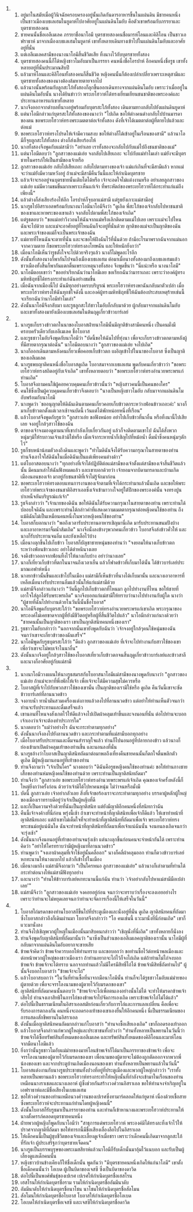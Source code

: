 <ol>
  <li>
    <ol>
      <li>อยู่มาในสมัยเมื่อผู้วินิจฉัยครอบครองอยู่นั้นเกิดกันดารอาหารขึ้นในแผ่นดิน มีชายคนหนึ่งเป็นชาวเมืองเบธเลเฮมในยูดาห์ไปอาศัยอยู่ในแผ่นดินโมอับ คือตัวเขาพร้อมกับภรรยาและบุตรชายสองคน</li>
      <li>ชายคนนั้นชื่อเอลีเมเลค ภรรยาชื่อนาโอมี บุตรชายสองคนชื่อมารห์โลนและคิลิโอน เป็นชาวเอฟราธาห์ มาจากเมืองเบธเลเฮมในยูดาห์ เขาทั้งหลายเดินทางเข้าไปในแผ่นดินโมอับและอาศัยอยู่ที่นั่น</li>
      <li>แต่เอลีเมเลคสามีของนางนาโอมีสิ้นชีวิตเสีย ทิ้งนางไว้กับบุตรชายทั้งสอง</li>
      <li>บุตรชายสองคนนี้ก็ได้หญิงชาวโมอับมาเป็นภรรยา คนหนึ่งชื่อโอรปาห์ อีกคนหนึ่งชื่อรูธ เขาทั้งหลายอยู่ที่นั่นประมาณสิบปี</li>
      <li>แล้วมาห์โลนและคิลิโอนทั้งสองคนก็สิ้นชีวิต หญิงคนนั้นก็ต้องเปล่าเปลี่ยวเพราะเหตุสามีและบุตรชายทั้งสองของนางต้องล้มหายตายจากไป</li>
      <li>แล้วนางนั้นพร้อมกับลูกสะใภ้ทั้งสองก็ลุกขึ้นออกเดินทางจากแผ่นดินโมอับ เพราะว่าเมื่ออยู่ในแผ่นดินโมอับนั้น นางได้ยินข่าวว่า พระเยโฮวาห์ได้ทรงเยี่ยมเยียนชนชาติของพระองค์และประทานอาหารแก่เขาทั้งหลาย</li>
      <li>นางจึงออกจากตำบลที่นางอยู่พร้อมกับบุตรสะใภ้ทั้งสอง เดินตามทางกลับไปยังแผ่นดินยูดาห์</li>
      <li>แต่นาโอมีกล่าวแก่บุตรสะใภ้ทั้งสองของนางว่า "ไปเถิด ขอให้ต่างคนต่างกลับไปบ้านมารดาของตน ขอพระเยโฮวาห์ทรงพระเมตตาต่อเจ้าทั้งสอง ดังที่เจ้าได้เมตตาต่อผู้ที่ตายไปแล้วและต่อแม่</li>
      <li>ขอพระเยโฮวาห์ทรงโปรดให้เจ้ามีความสงบ ขอให้ต่างก็ได้เข้าอยู่ในเรือนของสามี" แล้วนาโอมีก็จุบลูกสะใภ้ทั้งสอง ต่างก็ส่งเสียงร้องไห้</li>
      <li>นางทั้งสองจึงพูดกับแม่สามีว่า "อย่าเลย เราทั้งสองจะกลับไปกับแม่ไปถึงชนชาติของแม่"</li>
      <li>แต่นาโอมีตอบว่า "ลูกสาวของแม่เอ๋ย จงกลับไปเสียเถอะ จะไปกับแม่ทำไมเล่า แม่ยังจะมีบุตรชายในครรภ์ให้เป็นสามีของเจ้าหรือ</li>
      <li>ลูกสาวของแม่เอ๋ย กลับไปเสียเถอะ กลับไปตามทางของเจ้า แม่แก่เกินที่จะมีสามีแล้ว หากแม่จะว่าแม่ยังมีความหวังอยู่ ถ้าแม่จะมีสามีคืนวันนี้และให้กำเนิดบุตรชาย</li>
      <li>แล้วเจ้าจะรออยู่จนบุตรชายนั้นเติบโตได้หรือ เจ้าจะอดใจไม่แต่งงานหรือ อย่าเลยลูกสาวของแม่เอ๋ย แม่มีความขมขื่นมากเพราะเห็นแก่เจ้า ที่พระหัตถ์ของพระเยโฮวาห์ได้กระทำแก่แม่ถึงเพียงนี้"</li>
      <li>แล้วต่างก็ส่งเสียงร้องไห้อีก โอรปาห์ก็จุบลาแม่สามี แต่รูธยังเกาะแม่สามีอยู่</li>
      <li>นางรูธไปอิสราเอลพร้อมกับนางนาโอมีนาโอมีจึงว่า "ดูเถิด พี่สะใภ้ของเจ้ากลับไปหาชนชาติของเขาและหาพระของเขาแล้ว จงกลับไปตามพี่สะใภ้ของเจ้าเถิด"</li>
      <li>แต่รูธตอบว่า "ขอแม่อย่าวิงวอนให้ฉันจากแม่หรือเลิกติดตามแม่ไปเลย เพราะแม่จะไปไหนฉันจะไปด้วย และแม่จะอาศัยอยู่ที่ไหนฉันก็จะอยู่ที่นั่นด้วย ญาติของแม่จะเป็นญาติของฉัน และพระเจ้าของแม่ก็จะเป็นพระเจ้าของฉัน</li>
      <li>แม่ตายที่ไหนฉันจะตายที่นั่น และจะขอให้ฝังฉันไว้ที่นั่นด้วย ถ้ามีอะไรมาพรากฉันจากแม่นอกจากความตาย ก็ขอพระเยโฮวาห์ทรงลงโทษฉัน และให้หนักยิ่งกว่า"</li>
      <li>เมื่อนาโอมีเห็นว่ารูธตั้งใจจะไปด้วยจริงๆแล้ว นางก็ไม่พูดอะไรอีก</li>
      <li>ดังนั้นทั้งสองนางก็พากันไปจนถึงเมืองเบธเลเฮม ต่อมาเมื่อนางทั้งสองมาถึงเบธเลเฮมแล้ว ชาวเมืองทั้งสิ้นก็พากันแตกตื่นเพราะเหตุนางทั้งสอง จึงพูดขึ้นว่า "นี่แน่ะหรือ นางนาโอมี"</li>
      <li>นาโอมีตอบเขาว่า "ขออย่าเรียกฉันว่านาโอมีเลย ขอเรียกฉันว่ามาราเถอะ เพราะว่าองค์ผู้ทรงมหิทธิฤทธิ์ได้ทรงกระทำแก่ฉันอย่างขมขื่น</li>
      <li>เมื่อฉันจากเมืองนี้ไป ฉันมีทุกอย่างครบบริบูรณ์ พระเยโฮวาห์ทรงพาฉันกลับมาตัวเปล่า เมื่อพระเยโฮวาห์ทรงให้ฉันทุกข์ใจดังนี้ และองค์ผู้ทรงมหิทธิฤทธิ์ให้ฉันต้องประสบเหตุร้ายเช่นนี้จะเรียกฉันว่านาโอมีทำไมเล่า"</li>
      <li>ดังนั้นนาโอมีจึงกลับมา และรูธลูกสะใภ้ชาวโมอับก็กลับมาด้วย ผู้กลับมาจากแผ่นดินโมอับ และเขาทั้งสองมายังเมืองเบธเลเฮมในต้นฤดูเกี่ยวข้าวบาร์เลย์</li>
    </ol>
  </li>
  <li>
    <ol>
      <li>นางรูธเก็บรวงข้าวตกในนาของโบอาสฝ่ายนาโอมีนั้นมีญาติข้างสามีคนหนึ่ง เป็นคนมั่งมี ครอบครัวเดียวกับเอลีเมเลค ชื่อโบอาส</li>
      <li>และรูธชาวโมอับจึงพูดกับนาโอมีว่า "บัดนี้ขอให้ฉันไปที่ทุ่งนา เพื่อจะเก็บรวงข้าวตกตามหลังผู้ที่มีสายตากรุณาต่อฉัน" นาโอมีตอบนางว่า "ลูกสาวของแม่เอ๋ย จงไปเถิด"</li>
      <li>นางก็ออกเดินตามหลังคนเกี่ยวเพื่อคอยเก็บข้าวตก เผอิญเข้าไปในนาของโบอาส ซึ่งเป็นญาติของเอลีเมเลค</li>
      <li>นางรูธพบญาติคนหนึ่งชื่อโบอาสดูเถิด โบอาสมาจากเบธเลเฮม พูดกับคนเกี่ยวข้าวว่า "ขอพระเยโฮวาห์ทรงสถิตอยู่กับเจ้าเถิด" เขาทั้งหลายตอบว่า "ขอพระเยโฮวาห์ทรงอำนวยพระพรแก่ท่านเถิด"</li>
      <li>โบอาสจึงถามคนใช้ผู้คอยควบคุมคนเกี่ยวข้าวนั้นว่า "หญิงสาวคนนี้เป็นคนของใคร"</li>
      <li>คนใช้ซึ่งเป็นผู้ควบคุมคนเกี่ยวข้าวจึงตอบว่า "นางเป็นหญิงชาวโมอับ กลับมาจากแผ่นดินโมอับพร้อมกับนาโอมี</li>
      <li>นางพูดว่า `ขออนุญาตให้ดิฉันเดินตามคนเกี่ยวคอยเก็บข้าวตกระหว่างฟ่อนข้าวเถอะค่ะ' นางก็มาเก็บข้าวตกตั้งแต่เวลาเช้าจนบัดนี้ เว้นแต่ได้พักหน่อยหนึ่งที่เรือน"</li>
      <li>แล้วโบอาสจึงพูดกับรูธว่า "ลูกสาวเอ๋ย ขอฟังหน่อย อย่าไปเก็บข้าวที่นาอื่น หรือทิ้งนานี้ไปเสียเลย จงอยู่ใกล้ๆสาวใช้ของฉัน</li>
      <li>ตาของเจ้าจงมองดูตามนาที่เขากำลังเก็บเกี่ยวกันอยู่ แล้วก็จงติดตามเขาไป ฉันได้สั่งพวกหนุ่มๆมิให้รบกวนเจ้าแล้วมิใช่หรือ เมื่อเจ้ากระหายน้ำก็เชิญไปที่หม้อน้ำ ดื่มน้ำซึ่งคนหนุ่มๆตักไว้"</li>
      <li>รูธก็ซบหน้าน้อมตัวลงถึงดินและพูดว่า "ทำไมดิฉันจึงได้รับความกรุณาในสายตาของท่าน ท่านจึงเอาใจใส่ดิฉันในเมื่อดิฉันเป็นแต่เพียงคนต่างด้าว"</li>
      <li>แต่โบอาสตอบนางว่า "ทุกอย่างที่เจ้าได้ปฏิบัติต่อแม่สามีของเจ้าตั้งแต่สามีของเจ้าสิ้นชีวิตแล้วนั้น มีคนมาเล่าให้ฉันฟังหมดแล้ว และเขาบอกด้วยว่า เจ้ายอมจากบิดามารดาและบ้านเกิดเมืองนอนของเจ้า มาอยู่กับชนชาติที่เจ้าไม่รู้จักมาก่อน</li>
      <li>ขอพระเยโฮวาห์ทรงตอบแทนการงานของเจ้าตามที่เจ้าได้กระทำมาแล้วนั้นเถิด และขอให้พระเยโฮวาห์พระเจ้าของชนชาติอิสราเอลซึ่งเจ้าเข้ามาวางใจอยู่ใต้ปีกของพระองค์นั้น จงทรงปูนบำเหน็จอันบริบูรณ์แก่เจ้า"</li>
      <li>รูธจึงกล่าวว่า "เจ้านายของดิฉัน ขอให้ดิฉันได้รับความกรุณาในสายตาของท่าน เพราะท่านได้ปลอบใจดิฉัน และเพราะท่านได้กล่าวคำที่แสดงความเมตตากรุณาต่อหญิงคนใช้ของท่าน ถึงแม้ดิฉันไม่เป็นเหมือนคนหนึ่งในพวกหญิงคนใช้ของท่าน"</li>
      <li>โบอาสก็บอกนางว่า "พอถึงเวลารับประทานอาหารเชิญมานี่เถิด มารับประทานขนมปังบ้าง และเอาอาหารมาจิ้มน้ำส้มเถิด" นางจึงนั่งลงข้างๆพวกคนเกี่ยวข้าว โบอาสจึงส่งข้าวคั่วให้ และนางก็รับประทานจนอิ่ม และยังเหลือไว้บ้าง</li>
      <li>เมื่อนางลุกขึ้นไปเก็บข้าว โบอาสก็บัญชาชายหนุ่มของท่านว่า "จงยอมให้นางเก็บข้าวตกระหว่างฟ่อนข้าวเถอะ อย่าได้ตำหนินางเลย</li>
      <li>จงดึงข้าวออกจากฟ่อนทิ้งไว้ให้นางเก็บบ้าง อย่าว่านางเลย"</li>
      <li>นางก็เที่ยวเก็บข้าวที่ตกในนาจนถึงเวลาเย็น แล้วก็ฟาดข้าวที่เก็บมาได้นั้น ได้ข้าวบาร์เลย์ประมาณเอฟาห์หนึ่ง</li>
      <li>นางยกข้าวนั้นขึ้นและเข้าไปในเมือง แม่สามีก็เห็นข้าวที่นางได้เก็บมานั้น และนางเอาอาหารที่เหลือเมื่อนางรับประทานอิ่มแล้วนั้นให้แก่แม่สามีด้วย</li>
      <li>แม่สามีจึงกล่าวแก่นางว่า "วันนี้ลูกไปเก็บข้าวตกที่ไหนมา ลูกไปทำงานที่ไหน ขอให้ชายที่เอาใจใส่ลูกได้รับพระพรเถิด" นางจึงบอกแก่แม่สามีให้ทราบว่านางไปทำงานกับผู้ใด นางว่า "ผู้ชายที่ฉันไปทำงานด้วยในวันนี้นั้นชื่อโบอาส"</li>
      <li>นาโอมีจึงพูดกับบุตรสะใภ้ว่า "ขอพระเยโฮวาห์ทรงอำนวยพระพรแก่เขาเถิด พระกรุณาของพระองค์ไม่เคยขาดจากผู้ที่ยังมีชีวิตอยู่หรือผู้ที่สิ้นชีวิตไปแล้ว" นาโอมีกล่าวแก่นางด้วยว่า "ชายคนนั้นเป็นญาติของเรา เขาเป็นญาติสนิทคนหนึ่งของเรา"</li>
      <li>รูธชาวโมอับกล่าวว่า "นอกจากนั้นเขายังพูดกับฉันว่า `เจ้าจงอยู่ใกล้ๆคนใช้หนุ่มของฉันจนกว่าเขาจะเกี่ยวข้าวของฉันเสร็จ'"</li>
      <li>นาโอมีพูดกับรูธบุตรสะใภ้ว่า "ดีแล้ว ลูกสาวของแม่เอ๋ย ที่เจ้าจะไปทำงานกับสาวใช้ของเขา เพื่อว่าเขาจะไม่พบเจ้าในนาอื่น"</li>
      <li>ดังนั้นนางจึงอยู่ใกล้ๆสาวใช้ของโบอาสเที่ยวเก็บข้าวตกจนสิ้นฤดูเกี่ยวข้าวบาร์เลย์และข้าวสาลี และนางก็อาศัยอยู่กับแม่สามี</li>
    </ol>
  </li>
  <li>
    <ol>
      <li>นางนาโอมีวางแผนให้นางรูธสมรสกับโบอาสนาโอมีแม่สามีของนางพูดกับนางว่า "ลูกสาวของแม่เอ๋ย ถ้าแม่จะหาที่พึ่งพักให้เจ้า เพื่อเจ้าจะได้มีความสุขไม่ควรหรือ</li>
      <li>โบอาสผู้ที่เจ้าไปกับพวกสาวใช้ของเขานั้น เป็นญาติของเรามิใช่หรือ ดูเถิด คืนวันนี้เขาจะซัดข้าวบาร์เลย์ที่ลานนวดข้าว</li>
      <li>จงอาบน้ำ ทาน้ำมันสวมเครื่องแต่งกายแล้วลงไปที่ลานนวดข้าว แต่อย่าให้ท่านเห็นตัวจนกว่าท่านจะรับประทานและดื่มเสร็จแล้ว</li>
      <li>เขานอนที่ไหนจงสังเกตไว้ให้ดีแล้วจงไปเปิดผ้าคลุมเท้าขึ้นและจงนอนที่นั่น ต่อไปท่านจะบอกเจ้าเองว่าเจ้าจะต้องทำประการใด"</li>
      <li>นางตอบว่า "แม่ว่าอย่างไร ฉันจะกระทำตามทุกอย่าง"</li>
      <li>ดังนั้นนางจึงลงไปยังลานนวดข้าว และกระทำตามที่แม่สามีบอกทุกอย่าง</li>
      <li>เมื่อโบอาสรับประทานและดื่มจนสำราญใจแล้ว ท่านก็ไปนอนอยู่ที่ปลายกองข้าว แล้วนางก็ย่องเข้ามาเปิดผ้าคลุมเท้าของท่านขึ้น และนอนลงที่นั่น</li>
      <li>นางรูธอ้างว่าโบอาสเป็นญาติสนิทถัดมาต่อมาพอถึงเที่ยงคืนชายคนนั้นก็ตกใจตื่นพลิกตัว ดูเถิด มีผู้หญิงมานอนอยู่ที่เท้าของท่าน</li>
      <li>ท่านจึงถามว่า "เจ้าเป็นใคร" นางตอบว่า "ดิฉันคือรูธหญิงคนใช้ของท่านค่ะ ขอให้ท่านกางชายเสื้อของท่านห่มหญิงคนใช้ของท่านด้วย เพราะท่านเป็นญาติสนิทถัดมา"</li>
      <li>ท่านจึงว่า "ลูกสาวเอ๋ย ขอพระเยโฮวาห์ทรงอำนวยพระพรแก่เจ้าเถิด คุณของเจ้าครั้งหลังนี้ก็ใหญ่ยิ่งกว่าครั้งก่อน ด้วยว่าเจ้ามิได้ไปหาคนหนุ่ม ไม่ว่าจนหรือมั่งมี</li>
      <li>บัดนี้ ลูกสาวเอ๋ย เจ้าอย่ากลัวเลย สิ่งที่เจ้าขอร้องเราจะกระทำตามทุกอย่าง บรรดาผู้หลักผู้ใหญ่ของเมืองเราทราบดีอยู่ว่าเจ้าเป็นผู้หญิงที่ดี</li>
      <li>และก็เป็นความจริงด้วยที่ฉันเป็นญาติสนิท แต่ยังมีญาติอีกคนหนึ่งที่สนิทกว่าฉัน</li>
      <li>คืนนี้เจ้าจงค้างที่นี่ก่อน พรุ่งนี้เช้า ถ้าเขาจะทำหน้าที่ญาติสนิทเพื่อเจ้าก็ดีแล้ว ให้เขาทำหน้าที่ญาติสนิทเถอะ แต่ถ้าเขาไม่เต็มใจที่จะทำหน้าที่ญาติสนิทที่ถัดมาเพื่อเจ้า พระเยโฮวาห์ทรงพระชนม์อยู่แน่ฉันใด ฉันจะทำหน้าที่ญาติสนิทที่ถัดมาเพื่อเจ้าแน่ฉันนั้น จงนอนลงเถิดจนกว่าจะรุ่งเช้า"</li>
      <li>ดังนั้นนางจึงนอนอยู่ที่เท้าของท่านจนรุ่งเช้า แต่นางลุกขึ้นก่อนคนจะจำหน้ากันได้ เพราะท่านคิดว่า "อย่าให้ใครทราบว่ามีผู้หญิงมาที่ลานนวดข้าว"</li>
      <li>ท่านพูดว่า "จงเอาผ้าคลุมที่เจ้าใช้อยู่นั้นคลี่ออก" นางก็คลี่ผ้าคลุมออก ท่านก็ตวงข้าวบาร์เลย์หกทะนานให้นางแบกไป แล้วก็เข้าไปในเมือง</li>
      <li>เมื่อนางมาถึง แม่สามีจึงถามว่า "เป็นใครหนอ ลูกสาวของแม่เอ๋ย" แล้วนางก็เล่าตามที่ท่านได้กระทำต่อนางให้แม่สามีฟังทุกอย่าง</li>
      <li>และนางว่า "ท่านให้ข้าวบาร์เลย์หกทะนานนี้แก่ฉัน ท่านว่า `เจ้าอย่ากลับไปหาแม่สามีมือเปล่าเลย'"</li>
      <li>แม่สามีจึงว่า "ลูกสาวของแม่เอ๋ย จงคอยอยู่ก่อน จนกว่าจะทราบว่าเรื่องจะลงเอยอย่างไร เพราะว่าท่านจะไม่หยุดเลยจนกว่าท่านจะจัดการเรื่องนี้ให้เสร็จในวันนี้"</li>
    </ol>
  </li>
  <li>
    <ol>
      <li>โบอาสไถ่มรดกของท่านโบอาสก็ขึ้นไปที่ประตูเมืองและนั่งอยู่ที่นั่น ดูเถิด ญาติสนิทคนที่ถัดมาซึ่งโบอาสกล่าวถึงก็เดินผ่านมา โบอาสจึงกล่าวว่า "โอ คนเช่นนี้ แวะมานั่งที่นี่ก่อนเถิด" เขาก็แวะมานั่งลง</li>
      <li>ท่านจึงไปเชิญพวกผู้ใหญ่ในเมืองนั้นมาสิบคนกล่าวว่า "เชิญนั่งที่นี่เถิด" เขาทั้งหลายก็นั่งลง</li>
      <li>ท่านจึงพูดกับญาติสนิทที่ถัดมานั้นว่า "นาซึ่งเป็นส่วนของเอลีเมเลคญาติของเรานั้น นาโอมีผู้ที่กลับมาจากแผ่นดินโมอับอยากจะขายเสีย</li>
      <li>ข้าพเจ้าคิดว่า ข้าพเจ้าควรบอกให้ท่านทราบ และขอบอกว่า ขอท่านซื้อไว้ต่อหน้าพลเมืองและต่อหน้าพวกผู้ใหญ่ของชาวเมืองเรา ถ้าท่านอยากจะไถ่ไว้ก็จงไถ่เถิด แต่ถ้าท่านไม่ไถ่จงบอกข้าพเจ้า ข้าพเจ้าจะได้ทราบ นอกจากท่านแล้วไม่มีใครมีสิทธิ์ไถ่ได้ ข้าพเจ้ามีสิทธิ์ถัดท่านไป" ผู้นั้นจึงบอกโบอาสว่า "ข้าพเจ้าจะไถ่"</li>
      <li>แล้วโบอาสบอกว่า "ในวันที่ท่านซื้อที่นาจากมือนาโอมีนั้น ท่านก็จะได้รูธชาวโมอับแม่ม่ายของผู้ตายด้วย เพื่อจะจรรโลงนามของผู้ตายไว้กับมรดกของเขา"</li>
      <li>ญาติสนิทที่ถัดมาคนนั้นตอบว่า "ข้าพเจ้าจะไถ่เพื่อตนเองอย่างนั้นไม่ได้ จะทำให้มรดกข้าพเจ้าเสียไป ท่านจงเอาสิทธิในการไถ่ของข้าพเจ้าไปจัดการเองเถิด เพราะข้าพเจ้าไถ่ไม่ได้แล้ว"</li>
      <li>ต่อไปนี้เป็นธรรมเนียมในอิสราเอลสมัยก่อนเกี่ยวกับการไถ่และการแลกเปลี่ยน คือเพื่อจะรับรองการตกลงกัน คนหนึ่งจะถอดรองเท้าของเขาเองยื่นให้อีกคนหนึ่ง นี่เป็นธรรมเนียมของการแสดงสักขีพยานในอิสราเอล</li>
      <li>ดังนั้นเมื่อญาติสนิทคนถัดมากล่าวแก่โบอาสว่า "ท่านจงซื้อเสียเองเถิด" เขาก็ถอดรองเท้าออก</li>
      <li>แล้วโบอาสจึงกล่าวแก่พวกผู้ใหญ่และประชาชนทั้งปวงว่า "ท่านทั้งหลายเป็นพยานในวันนี้ว่า ข้าพเจ้าได้ซื้อทรัพย์สินทั้งหมดของเอลีเมเลค และทรัพย์สินทั้งหมดของคิลิโอนและมาห์โลนจากมือนาโอมีแล้ว</li>
      <li>ยิ่งกว่านั้นรูธชาวโมอับแม่ม่ายของมาห์โลนข้าพเจ้าก็ได้มาเป็นภรรยาของข้าพเจ้า เพื่อจะจรรโลงนามของผู้ตายไว้กับมรดกของเขา เพื่อนามของผู้ตายจะไม่ต้องถูกตัดออกจากพวกพี่น้องของเขา และจากประตูบ้านเกิดเมืองนอนของเขา ท่านทั้งหลายเป็นพยานแล้วในวันนี้"</li>
      <li>โบอาสแต่งงานกับนางรูธประชาชนทั้งปวงที่อยู่ที่ประตูเมืองและพวกผู้ใหญ่กล่าวว่า "เราทั้งหลายเป็นพยานแล้ว ขอพระเยโฮวาห์ทรงกระทำให้หญิงนั้นที่กำลังจะเข้ามาในเรือนของท่านเหมือนนางราเชลและนางเลอาห์ ผู้ซึ่งช่วยกันสร้างวงศ์วานอิสราเอล ขอให้ท่านจงจำเริญอยู่ในเอฟราธาห์และมีชื่อเสียงในเบธเลเฮม</li>
      <li>ขอให้วงศ์วานของท่านเหมือนวงศ์วานของเปเรศซึ่งทามาร์คลอดให้แก่ยูดาห์ เนื่องด้วยเชื้อสายซึ่งพระเยโฮวาห์จะประทานแก่ท่านโดยผู้หญิงคนนี้"</li>
      <li>ดังนั้นโบอาสก็รับรูธมาเป็นภรรยาของท่าน และท่านก็เข้าหานางและพระเยโฮวาห์ประทานให้นางตั้งครรภ์คลอดบุตรชายคนหนึ่ง</li>
      <li>ฝ่ายพวกผู้หญิงก็พูดกับนาโอมีว่า "สาธุการแด่พระเยโฮวาห์ พระองค์มิได้ทรงละทิ้งเจ้าไว้ให้ปราศจากญาติที่ถัดมา ขอให้ทารกนี้มีชื่อเสียงเลื่องลือไปในอิสราเอล</li>
      <li>ให้เด็กคนนี้เป็นผู้ชุบชีวิตของเจ้าและเลี้ยงดูเจ้าเมื่อชรา เพราะว่าเด็กคนนี้เกิดมาจากลูกสะใภ้ที่รักเจ้า ผู้ประเสริฐกว่าบุตรชายเจ็ดคน"</li>
      <li>นางรูธเป็นบรรพบุรุษของพระเมสสิยาห์แล้วนาโอมีก็รับเด็กนั้นมาอุ้มไว้แนบอก และรับเป็นผู้เลี้ยงดูแลเด็กคนนั้น</li>
      <li>หญิงชาวบ้านข้างเคียงก็ให้ชื่อเด็กนั้น พูดกันว่า "มีบุตรชายคนหนึ่งเกิดให้แก่นาโอมี" เขาตั้งชื่อเด็กคนนั้นว่า โอเบด ผู้เป็นบิดาของเจสซี ซึ่งเป็นบิดาของดาวิด</li>
      <li>ต่อไปนี้เป็นพงศ์พันธุ์ของเปเรศ เปเรศให้กำเนิดบุตรชื่อเฮสโรน</li>
      <li>เฮสโรนให้กำเนิดบุตรชื่อราม รามให้กำเนิดบุตรชื่ออัมมีนาดับ</li>
      <li>อัมมีนาดับให้กำเนิดบุตรชื่อนาโชน นาโชนให้กำเนิดบุตรชื่อสัลโมน</li>
      <li>สัลโมนให้กำเนิดบุตรชื่อโบอาส โบอาสให้กำเนิดบุตรชื่อโอเบด</li>
      <li>โอเบดให้กำเนิดบุตรชื่อเจสซี และเจสซีให้กำเนิดบุตรชื่อดาวิด</li>
    </ol>
  </li>
</ol>
